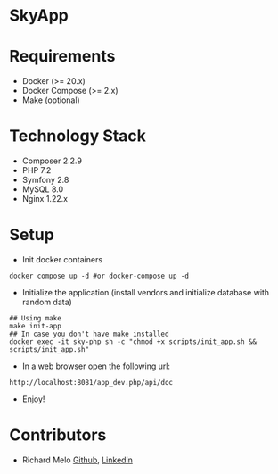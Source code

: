 SkyApp
======

Requirements
============
- Docker (>= 20.x)
- Docker Compose (>= 2.x)
- Make (optional)

Technology Stack
================
- Composer 2.2.9
- PHP 7.2
- Symfony 2.8
- MySQL 8.0
- Nginx 1.22.x

Setup
=====
- Init docker containers
```shell
docker compose up -d #or docker-compose up -d
```
- Initialize the application (install vendors and initialize database with random data)
```shell
## Using make
make init-app
## In case you don't have make installed
docker exec -it sky-php sh -c "chmod +x scripts/init_app.sh && scripts/init_app.sh"
```
- In a web browser open the following url:
```shell
http://localhost:8081/app_dev.php/api/doc
```
- Enjoy!

Contributors
============
- Richard Melo [Github](https://github.com/allucardster), [Linkedin](https://www.linkedin.com/in/richardmelo)
